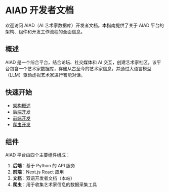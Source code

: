 # AIAD 开发者文档

欢迎访问 AIAD（AI 艺术家数据库）开发者文档。本指南提供了关于 AIAD 平台的架构、组件和开发工作流程的全面信息。

## 概述

AIAD 是一个综合平台，结合论坛、社交媒体和 AI 交互，创建艺术家社区。该平台包含一个艺术家数据库，存储从古至今的艺术家信息，并通过大语言模型（LLM）驱动虚拟艺术家进行智能对话。

## 快速开始

- [架构概述](/zh/guide/architecture)
- [后端开发](/zh/guide/backend)
- [前端开发](/zh/guide/frontend)
- [爬虫开发](/zh/guide/scraper)

## 组件

AIAD 平台由四个主要组件组成：

1. **后端**：基于 Python 的 API 服务
2. **前端**：Next.js React 应用
3. **文档**：双语开发者文档（本站）
4. **爬虫**：用于收集艺术家信息的数据采集工具 
